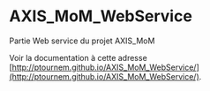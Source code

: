 # AXIS_MoM_WebService
Partie Web service du projet AXIS_MoM


Voir la documentation à cette adresse [http://ptournem.github.io/AXIS_MoM_WebService/](http://ptournem.github.io/AXIS_MoM_WebService/).

